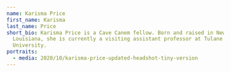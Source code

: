 ```yaml
---
name: Karisma Price
first_name: Karisma
last_name: Price
short_bio: Karisma Price is a Cave Canem fellow. Born and raised in New Orleans,
  Louisiana, she is currently a visiting assistant professor at Tulane
  University.
portraits:
  - media: 2020/10/karisma-price-updated-headshot-tiny-version
---
```

